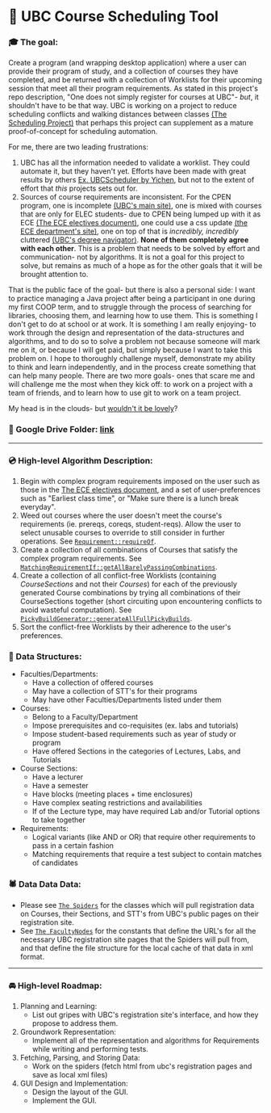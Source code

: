 # :date: UBC Course Scheduling Tool


### :mortar_board: The goal:

Create a program (and wrapping desktop application) where a user can provide their program of study, and a collection of courses they have completed, and be returned with a collection of Worklists for their upcoming session that meet all their program requirements. As stated in this project's repo description, "One does not simply register for courses at UBC"- *but*, it shouldn't have to be that way. UBC is working on a project to reduce scheduling conflicts and walking distances between classes [(The Scheduling Project)](https://facultystaff.students.ubc.ca/enrolment-services/scheduling-records-systems-management/scheduling-services/scheduling-project) that perhaps this project can supplement as a mature proof-of-concept for scheduling automation.

For me, there are two leading frustrations:

1. UBC has all the information needed to validate a worklist. They could automate it, but they haven't yet. Efforts have been made with great results by others [Ex. UBCScheduler by Yichen](https://yichen.dev/UBCScheduler/), but not to the extent of effort that *this* projects sets out for.
1. Sources of course requirements are inconsistent. For the CPEN program, one is incomplete [(UBC's main site)](https://you.ubc.ca/ubc_programs/computer-engineering/), one is mixed with courses that are only for ELEC students- due to CPEN being lumped up with it as ECE [(The ECE electives document)](https://www.ece.ubc.ca/sites/default/files/CPEN%20-%202018%20May.pdf), one could use a css update [(the ECE department's site)](https://www.ece.ubc.ca/academic-programs/undergraduate/programs/computer-engineering-program), one on top of that is *incredibly, incredibly* cluttered [(UBC's degree navigator)](https://degree-navigator.as.it.ubc.ca "link broken"). **None of them completely agree with each other**. This is a problem that needs to be solved by effort and communication- not by algorithms. It is not a goal for this project to solve, but remains as much of a hope as for the other goals that it will be brought attention to.

That is the public face of the goal- but there is also a personal side: I want to practice managing a Java project after being a participant in one during my first COOP term, and to struggle through the process of searching for libraries, choosing them, and learning how to use them. This is something I don't get to do at school or at work. It is something I am really enjoying- to work through the design and representation of the data-structures and algorithms, and to do so to solve a problem not because someone will mark me on it, or because I will get paid, but simply because I want to take this problem on. I hope to thoroughly challenge myself, demonstrate my ability to think and learn independently, and in the process create something that can help many people. There are two more goals- ones that scare me and will challenge me the most when they kick off: to work on a project with a team of friends, and to learn how to use git to work on a team project.

My head is in the clouds- but [wouldn't it be lovely](https://www.youtube.com/watch?v=q5fW7sERw7I&t=4m24s)?

### :file_folder: Google Drive Folder: [link](https://drive.google.com/drive/folders/1BmgHv7Mdu5VeI8_ZaramyXntM39VEjx8 "open for collaborators")

---

### :cd: High-level Algorithm Description:

1. Begin with complex program requirements imposed on the user such as those in the [The ECE electives document](https://www.ece.ubc.ca/sites/default/files/CPEN%20-%202018%20May.pdf), and a set of user-preferences such as "Earliest class time", or "Make sure there is a lunch break everyday".
1. Weed out courses where the user doesn't meet the course's requirements (ie. prereqs, coreqs, student-reqs). Allow the user to select unusable courses to override to still consider in further operations. See [`Requirement::requireOf`](Utils/source/com/dvf/ucst/utils/requirement/Requirement.java).
1. Create a collection of all combinations of Courses that satisfy the complex program requirements. See [`MatchingRequirementIf::getAllBarelyPassingCombinations`](Utils/source/com/dvf/ucst/utils/requirement/matching/MatchingRequirementIf.java).
1. Create a collection of all conflict-free Worklists (containing *CourseSections* and not their *Courses*) for each of the previously generated Course combinations by trying all combinations of their CourseSections together (short circuiting upon encountering conflicts to avoid wasteful computation). See [`PickyBuildGenerator::generateAllFullPickyBuilds`](Utils/source/com/dvf/ucst/utils/pickybuild/PickyBuildGenerator.java).
1. Sort the conflict-free Worklists by their adherence to the user's preferences.

### :monkey: Data Structures:
- Faculties/Departments:
  - Have a collection of offered courses
  - May have a collection of STT's for their programs
  - May have other Faculties/Departments listed under them
- Courses:
  - Belong to a Faculty/Department
  - Impose prerequisites and co-requisites (ex. labs and tutorials)
  - Impose student-based requirements such as year of study or program
  - Have offered Sections in the categories of Lectures, Labs, and Tutorials
- Course Sections:
  - Have a lecturer
  - Have a semester
  - Have blocks (meeting places + time enclosures)
  - Have complex seating restrictions and availabilities
  - If of the Lecture type, may have required Lab and/or Tutorial options to take together
- Requirements:
  - Logical variants (like AND or OR) that require other requirements to pass in a certain fashion
  - Matching requirements that require a test subject to contain matches of candidates

### :spider: Data Data Data:
- Please see [`The Spiders`](Core/source/com/dvf/ucst/core/spider/Spider.java) for the classes which will pull registration data on Courses, their Sections, and STT's from UBC's public pages on their registration site.
- See [`The FacultyNodes`](Core/source/com/dvf/ucst/core/faculties) for the constants that define the URL's for all the necessary UBC registration site pages that the Spiders will pull from, and that define the file structure for the local cache of that data in xml format.

---

### :oncoming_automobile: High-level Roadmap:
1. Planning and Learning:
   - List out gripes with UBC's registration site's interface, and how they propose to address them.
1. Groundwork Representation:
   - Implement all of the representation and algorithms for Requirements while writing and performing tests.
1. Fetching, Parsing, and Storing Data:
   - Work on the spiders (fetch html from ubc's registration pages and save as local xml files)
1. GUI Design and Implementation:
   - Design the layout of the GUI.
   - Implement the GUI.
